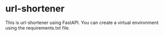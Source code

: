 # url-shortener
This is url-shortener using FastAPI. You can create a virtual environment using the requirements.txt file.
